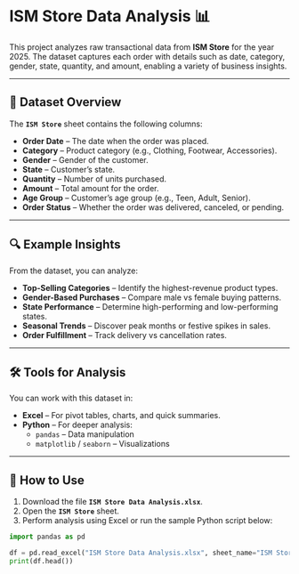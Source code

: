 # ISM Store Data Analysis 📊

This project analyzes raw transactional data from **ISM Store** for the year 2025. The dataset captures each order with details such as date, category, gender, state, quantity, and amount, enabling a variety of business insights.

---

## 📁 Dataset Overview

The **`ISM Store`** sheet contains the following columns:

- **Order Date** – The date when the order was placed.
- **Category** – Product category (e.g., Clothing, Footwear, Accessories).
- **Gender** – Gender of the customer.
- **State** – Customer’s state.
- **Quantity** – Number of units purchased.
- **Amount** – Total amount for the order.
- **Age Group** – Customer’s age group (e.g., Teen, Adult, Senior).
- **Order Status** – Whether the order was delivered, canceled, or pending.

---

## 🔍 Example Insights

From the dataset, you can analyze:

- **Top-Selling Categories** – Identify the highest-revenue product types.
- **Gender-Based Purchases** – Compare male vs female buying patterns.
- **State Performance** – Determine high-performing and low-performing states.
- **Seasonal Trends** – Discover peak months or festive spikes in sales.
- **Order Fulfillment** – Track delivery vs cancellation rates.

---

## 🛠️ Tools for Analysis

You can work with this dataset in:

- **Excel** – For pivot tables, charts, and quick summaries.
- **Python** – For deeper analysis:
  - `pandas` – Data manipulation
  - `matplotlib` / `seaborn` – Visualizations

---

## 🚀 How to Use

1. Download the file **`ISM Store Data Analysis.xlsx`**.
2. Open the **`ISM Store`** sheet.
3. Perform analysis using Excel or run the sample Python script below:

```python
import pandas as pd

df = pd.read_excel("ISM Store Data Analysis.xlsx", sheet_name="ISM Store")
print(df.head())
